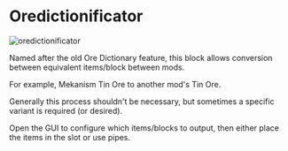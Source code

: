 # Oredictionificator
![oredictionificator](item:mekanism:oredictionificator)

Named after the old Ore Dictionary feature, this block allows conversion between equivalent items/block between mods.

For example, Mekanism Tin Ore to another mod's Tin Ore.

Generally this process shouldn't be necessary, but sometimes a specific variant is required (or desired).

Open the GUI to configure which items/blocks to output, then either place the items in the slot or use pipes.
